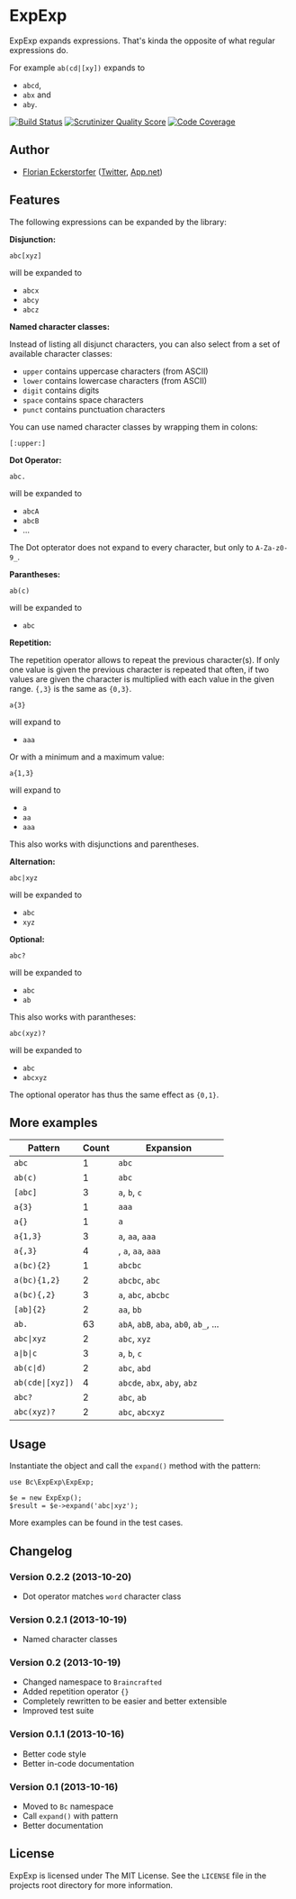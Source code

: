 ExpExp
======

ExpExp expands expressions. That's kinda the opposite of what regular expressions do.

For example `ab(cd|[xy])` expands to

- `abcd`,
- `abx` and
- `aby`.

[![Build Status](https://travis-ci.org/braincrafted/expexp.png?branch=master)](https://travis-ci.org/braincrafted/expexp)
[![Scrutinizer Quality Score](https://scrutinizer-ci.com/g/braincrafted/expexp/badges/quality-score.png?s=5a34a2a951572f0b1c5eebf5803c756c6d15fc32)](https://scrutinizer-ci.com/g/braincrafted/expexp/)
[![Code Coverage](https://scrutinizer-ci.com/g/braincrafted/expexp/badges/coverage.png?s=7b1c10126404a7f6e8c816edb239e89c82ef9c8a)](https://scrutinizer-ci.com/g/braincrafted/expexp/)

Author
------

- [Florian Eckerstorfer](http://florian.ec) ([Twitter](http://twitter.com/Florian_), [App.net](http://app.net/florian))

Features
--------

The following expressions can be expanded by the library:

**Disjunction:**

	abc[xyz]

will be expanded to

- `abcx`
- `abcy`
- `abcz`

**Named character classes:**

Instead of listing all disjunct characters, you can also select from a set of available character classes:

- `upper` contains uppercase characters (from ASCII)
- `lower` contains lowercase characters (from ASCII)
- `digit` contains digits
- `space` contains space characters
- `punct` contains punctuation characters

You can use named character classes by wrapping them in colons:

    [:upper:]

**Dot Operator:**

	abc.

will be expanded to

- `abcA`
- `abcB`
- …

The Dot opterator does not expand to every character, but only to `A-Za-z0-9_`.

**Parantheses:**

	ab(c)

will be expanded to

- `abc`

**Repetition:**

The repetition operator allows to repeat the previous character(s). If only one value is given the previous character is repeated that often, if two values are given the character is multiplied with each value in the given range. `{,3}` is the same as `{0,3}`.

    a{3}

will expand to

- `aaa`

Or with a minimum and a maximum value:

    a{1,3}

will expand to

- `a`
- `aa`
- `aaa`

This also works with disjunctions and parentheses.

**Alternation:**

	abc|xyz

will be expanded to

- `abc`
- `xyz`

**Optional:**

	abc?

will be expanded to

 - `abc`
 - `ab`

This also works with parantheses:

	abc(xyz)?

will be expanded to

- `abc`
- `abcxyz`

The optional operator has thus the same effect as `{0,1}`.


More examples
-------------

<table>
    <thead>
        <tr>
            <th>Pattern</th>
            <th>Count</th>
            <th>Expansion</th>
        </tr>
    </thead>
    <tbody>
        <tr>
            <td><code>abc</code></td>
            <td>1</td>
            <td><code>abc</code></td>
        </tr>
        <tr>
            <td><code>ab(c)</code></td>
            <td>1</td>
            <td><code>abc</code></td>
        </tr>
        <tr>
            <td><code>[abc]</code></td>
            <td>3</td>
            <td><code>a</code>, <code>b</code>, <code>c</code></td>
        </tr>
        <tr>
            <td><code>a{3}</code></td>
            <td>1</td>
            <td><code>aaa</code></td>
        </tr>
        <tr>
            <td><code>a{}</code></td>
            <td>1</td>
            <td><code>a</code></td>
        </tr>
        <tr>
            <td><code>a{1,3}</code></td>
            <td>3</td>
            <td><code>a</code>, <code>aa</code>, <code>aaa</code></td>
        </tr>
        <tr>
            <td><code>a{,3}</code></td>
            <td>4</td>
            <td><code></code>, <code>a</code>, <code>aa</code>, <code>aaa</code></td>
        </tr>
        <tr>
            <td><code>a(bc){2}</code></td>
            <td>1</td>
            <td><code>abcbc</code></td>
        </tr>
        <tr>
            <td><code>a(bc){1,2}</code></td>
            <td>2</td>
            <td><code>abcbc</code>, <code>abc</code></td>
        </tr>
        <tr>
            <td><code>a(bc){,2}</code></td>
            <td>3</td>
            <td><code>a</code>, <code>abc</code>, <code>abcbc</code></td>
        </tr>
        <tr>
            <td><code>[ab]{2}</code></td>
            <td>2</td>
            <td><code>aa</code>, <code>bb</code></td>
        </tr>
        <tr>
            <td><code>ab.</code></td>
            <td>63</td>
            <td><code>abA</code>, <code>abB</code>, <code>aba</code>, <code>ab0</code>, <code>ab_</code>, ...</td>
        </tr>
        <tr>
            <td><code>abc|xyz</code></td>
            <td>2</td>
            <td><code>abc</code>, <code>xyz</code></td>
        </tr>
        <tr>
            <td><code>a|b|c</code></td>
            <td>3</td>
            <td><code>a</code>, <code>b</code>, <code>c</code></td>
        </tr>
        <tr>
            <td><code>ab(c|d)</code></td>
            <td>2</td>
            <td><code>abc</code>, <code>abd</code></td>
        </tr>
        <tr>
            <td><code>ab(cde|[xyz])</code></td>
            <td>4</td>
            <td><code>abcde</code>, <code>abx</code>, <code>aby</code>, <code>abz</code></td>
        </tr>
        <tr>
            <td><code>abc?</code></td>
            <td>2</td>
            <td><code>abc</code>, <code>ab</code></td>
        </tr>
        <tr>
            <td><code>abc(xyz)?</code></td>
            <td>2</td>
            <td><code>abc</code>, <code>abcxyz</code></td>
        </tr>
    </tbody>
</table>


Usage
-----

Instantiate the object and call the `expand()` method with the pattern:

    use Bc\ExpExp\ExpExp;

	$e = new ExpExp();
	$result = $e->expand('abc|xyz');

More examples can be found in the test cases.


Changelog
---------

### Version 0.2.2 (2013-10-20)

- Dot operator matches `word` character class

### Version 0.2.1 (2013-10-19)

- Named character classes

### Version 0.2 (2013-10-19)

- Changed namespace to `Braincrafted`
- Added repetition operator `{}`
- Completely rewritten to be easier and better extensible
- Improved test suite

### Version 0.1.1 (2013-10-16)

- Better code style
- Better in-code documentation

### Version 0.1 (2013-10-16)

- Moved to `Bc` namespace
- Call `expand()` with pattern
- Better documentation


License
-------

ExpExp is licensed under The MIT License. See the `LICENSE` file in the projects root directory for more information.

